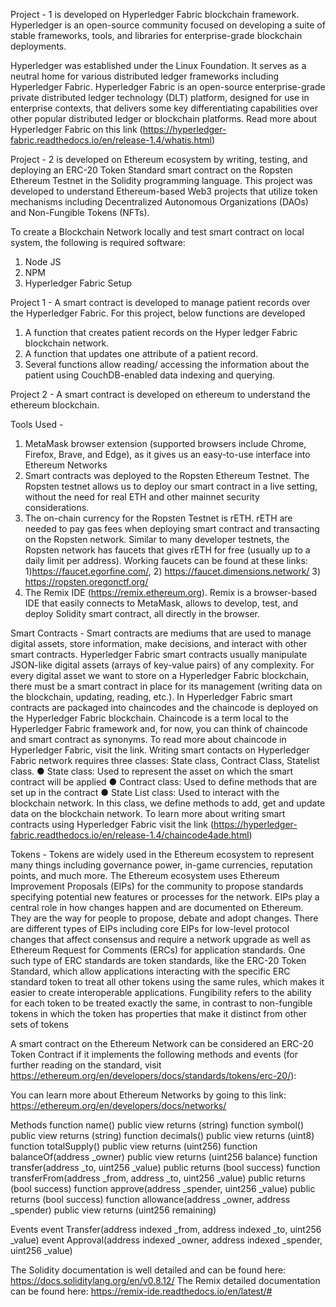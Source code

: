 Project - 1 is developed on Hyperledger Fabric blockchain framework. Hyperledger is
an open-source community focused on developing a suite of stable frameworks, tools, and libraries for
enterprise-grade blockchain deployments. 


Hyperledger was established under the Linux Foundation. It
serves as a neutral home for various distributed ledger frameworks including Hyperledger Fabric.
Hyperledger Fabric is an open-source enterprise-grade private distributed ledger technology (DLT)
platform, designed for use in enterprise contexts, that delivers some key differentiating capabilities over
other popular distributed ledger or blockchain platforms. Read more about Hyperledger Fabric on this link
(https://hyperledger-fabric.readthedocs.io/en/release-1.4/whatis.html)


Project - 2 is developed on Ethereum ecosystem by writing, testing, and deploying an ERC-20 Token
Standard smart contract on the Ropsten Ethereum Testnet in the Solidity programming language. This project 
was developed to understand Ethereum-based Web3 projects that utilize token mechanisms including 
Decentralized Autonomous Organizations (DAOs) and Non-Fungible Tokens (NFTs).


To create a Blockchain Network locally and test smart contract on local system, the
following is required software:
1. Node JS
2. NPM
3. Hyperledger Fabric Setup


Project 1 - 
A smart contract is developed to manage patient records over the Hyperledger Fabric. For this project, 
below functions are developed
1. A function that creates patient records on the Hyper ledger Fabric blockchain network.
2. A function that updates one attribute of a patient record.
3. Several functions allow reading/ accessing the information about the patient using
CouchDB-enabled data indexing and querying.


Project 2 - 
A smart contract is developed on ethereum to understand the ethereum blockchain.


Tools Used - 
1. MetaMask browser extension (supported browsers include Chrome, Firefox,
Brave, and Edge), as it gives us an easy-to-use interface into Ethereum Networks
2. Smart contracts was deployed to the Ropsten Ethereum Testnet. The Ropsten testnet allows us
to deploy our smart contract in a live setting, without the need for real ETH and other mainnet security
considerations.
3. The on-chain currency for the Ropsten Testnet is rETH. rETH are needed to pay gas fees when
deploying smart contract and transacting on the Ropsten network. Similar to many developer
testnets, the Ropsten network has faucets that gives rETH for free (usually up to a daily limit per
address).
Working faucets can be found at these links: 1)https://faucet.egorfine.com/, 
    2) https://faucet.dimensions.network/ 3) https://ropsten.oregonctf.org/
4. The Remix IDE (https://remix.ethereum.org). Remix is a
browser-based IDE that easily connects to MetaMask, allows to develop, test, and deploy
Solidity smart contract, all directly in the browser.


Smart Contracts - 
Smart contracts are mediums that are used to manage digital assets, store information, make decisions,
and interact with other smart contracts. Hyperledger Fabric smart contracts usually manipulate JSON-like
digital assets (arrays of key-value pairs) of any complexity. For every digital asset we want to store on a
Hyperledger Fabric blockchain, there must be a smart contract in place for its management (writing data
on the blockchain, updating, reading, etc.).
In Hyperledger Fabric smart contracts are packaged into chaincodes and the chaincode is deployed on the
Hyperledger Fabric blockchain. Chaincode is a term local to the Hyperledger Fabric framework and, for
now, you can think of chaincode and smart contract as synonyms. To read more about chaincode in
Hyperledger Fabric, visit the link.
Writing smart contacts on Hyperledger Fabric network requires three classes: State class, Contract Class,
Statelist class.
● State class: Used to represent the asset on which the smart contract will be applied
● Contract class: Used to define methods that are set up in the contract
● State List class: Used to interact with the blockchain network. In this class, we define methods to
add, get and update data on the blockchain network.
To learn more about writing smart contracts using Hyperledger Fabric visit the link
(https://hyperledger-fabric.readthedocs.io/en/release-1.4/chaincode4ade.html)


Tokens - 
Tokens are widely used in the Ethereum ecosystem to represent many things including governance power,
in-game currencies, reputation points, and much more. The Ethereum ecosystem uses Ethereum
Improvement Proposals (EIPs) for the community to propose standards specifying potential new features
or processes for the network.
EIPs play a central role in how changes happen and are documented on Ethereum. They are the way for
people to propose, debate and adopt changes. There are different types of EIPs including core EIPs for
low-level protocol changes that affect consensus and require a network upgrade as well as Ethereum
Request for Comments (ERCs) for application standards. One such type of ERC standards are token
standards, like the ERC-20 Token Standard, which allow applications interacting with the specific ERC
standard token to treat all other tokens using the same rules, which makes it easier to create interoperable
applications.
Fungibility refers to the ability for each token to be treated exactly the same, in contrast to 
non-fungible tokens in which the token has properties that make it distinct from other sets of tokens


A smart contract on the Ethereum Network can be considered an ERC-20 Token Contract if it implements
the following methods and events (for further reading on the standard, visit
https://ethereum.org/en/developers/docs/standards/tokens/erc-20/):

You can learn more about Ethereum Networks by going to this link:
https://ethereum.org/en/developers/docs/networks/

Methods
	function name() public view returns (string)
	function symbol() public view returns (string)
	function decimals() public view returns (uint8)
	function totalSupply() public view returns (uint256)
	function balanceOf(address _owner) public view returns (uint256 balance)
	function transfer(address _to, uint256 _value) public returns (bool
		success)
	function transferFrom(address _from, address _to, uint256 _value) public
		returns (bool success)
	function approve(address _spender, uint256 _value) public returns (bool
		success)
	function allowance(address _owner, address _spender) public view returns
		(uint256 remaining)

Events
	event Transfer(address indexed _from, address indexed _to, uint256 _value)
	event Approval(address indexed _owner, address indexed _spender, uint256
	_value)


The Solidity documentation is well detailed and can be found here: https://docs.soliditylang.org/en/v0.8.12/
The  Remix detailed documentation can be found here: https://remix-ide.readthedocs.io/en/latest/#
